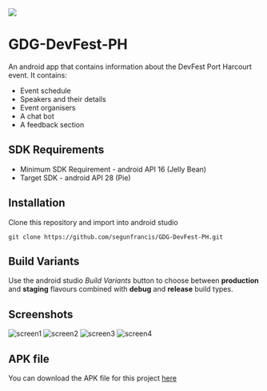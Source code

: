 <img src="https://img.shields.io/badge/made%20with-kotlin-cyan.svg?style=plastic">
<br>

# GDG-DevFest-PH

An android app that contains information about the DevFest Port Harcourt event. It contains:
- Event schedule
- Speakers and their details
- Event organisers
- A chat bot
- A feedback section

## SDK Requirements
- Minimum SDK Requirement - android API 16 (Jelly Bean)
- Target SDK - android API 28 (Pie)

## Installation
Clone this repository and import into android studio

`git clone https://github.com/segunfrancis/GDG-DevFest-PH.git`

## Build Variants
Use the android studio _Build Variants_ button to choose between **production** and **staging** flavours combined with **debug** and **release** build types.

## Screenshots
![screen1]() 
![screen2]()
![screen3]()
![screen4]()

## APK file
You can download the APK file for this project [here](https://drive.google.com/file/d/1G4-4BDmU24cpNowBZTYbm-dhlaLTVm-q/view?usp=drivesdk)
